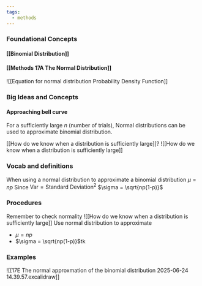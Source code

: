 ```yaml
---
tags:
  - methods
---
```

### Foundational Concepts
#### [[Binomial Distribution]]
#### [[Methods 17A The Normal Distribution]]
![[Equation for normal distribution Probability Density Function]]

### Big Ideas and Concepts
#### Approaching bell curve
For a sufficiently large $n$ (number of trials), Normal distributions can be used to approximate binomial distribution. 

[[How do we know when a distribution is sufficiently large]]?
![[How do we know when a distribution is sufficiently large]]


### Vocab and definitions

When using a normal distribution to approximate a binomial distribution
$\mu=np$
Since $\textrm{Var}=\textrm{Standard Deviation}^2$
$\sigma = \sqrt{np(1-p)}$
### Procedures
Remember to check normality 
![[How do we know when a distribution is sufficiently large]]
Use normal distribution to approximate 
- $\mu=np$
- $\sigma = \sqrt{np(1-p)}$tk
### Examples
![[17E The normal approxmation of the binomial distribution 2025-06-24 14.39.57.excalidraw]]

